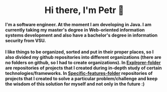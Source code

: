 <h1 align="center">Hi there, I'm Petr 🐳</a> 

<h4>
I'm a software engineer. At the moment I am developing in Java. I am currently taking my master's degree in Web-oriented information systems development and also have a bachelor's degree in information security from VSU.
</h4>
<h4>
I like things to be organized, sorted and put in their proper places, so I also divided my github repositories into different organizations (there are no folders on github, so I had to create organizations).
In <a href='https://github.com/Explrorer-folder'>Explrorer-folder</a> are repositories of projects that I created during in-depth study of certain technologies/frameworks.
In <a href='https://github.com/Specific-features-folder'>Specific-features-folder</a> repositories of projects that I created to solve a particular problem/challenge and keep the wisdom of this solution for myself and not only in the future :)
</h4>
